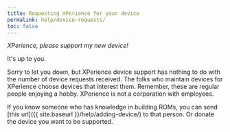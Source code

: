 ```yaml
---
title: Requesting XPerience for your device
permalink: help/device-requests/
toc: false
---
```


_XPerience, please support my new device!_

It's up to you.

Sorry to let you down, but XPerience device support has nothing to do with the number of device requests received. The folks who maintain devices for XPerience choose devices that interest them. Remember, these are regular people enjoying a hobby. XPerience is not a corporation with employees.

If you know someone who has knowledge in building ROMs, you can send [this url]({{ site.baseurl }}/help/adding-device/) to that person.
Or donate the device you want to be supported.

